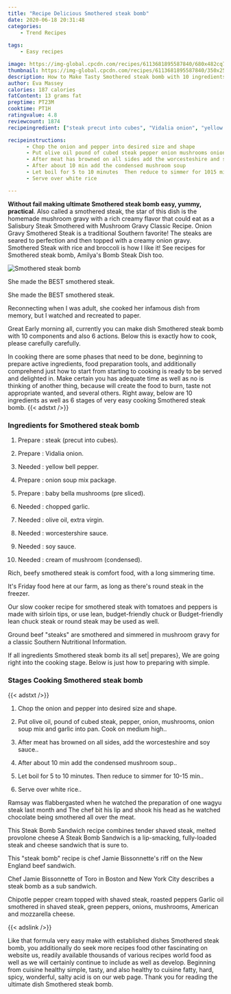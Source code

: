 ```yaml
---
title: "Recipe Delicious Smothered steak bomb"
date: 2020-06-18 20:31:48
categories:
    - Trend Recipes
    
tags:
    - Easy recipes

image: https://img-global.cpcdn.com/recipes/6113681895587840/680x482cq70/smothered-steak-bomb-recipe-main-photo.jpg
thumbnail: https://img-global.cpcdn.com/recipes/6113681895587840/350x250cq70/smothered-steak-bomb-recipe-main-photo.jpg
description: How to Make Tasty Smothered steak bomb with 10 ingredients and 6 stages of easy cooking.
author: Eva Massey
calories: 187 calories
fatContent: 13 grams fat
preptime: PT23M
cooktime: PT1H
ratingvalue: 4.8
reviewcount: 1874
recipeingredient: ["steak precut into cubes", "Vidalia onion", "yellow bell pepper", "onion soup mix package", "baby bella mushrooms pre sliced", "chopped garlic", "olive oil extra virgin", "worcestershire sauce", "soy sauce", "cream of mushroom condensed"]

recipeinstructions: 
      - Chop the onion and pepper into desired size and shape 
      - Put olive oil pound of cubed steak pepper onion mushrooms onion soup mix and garlic into pan  Cook on medium high 
      - After meat has browned on all sides add the worcesteshire and soy sauce 
      - After about 10 min add the condensed mushroom soup 
      - Let boil for 5 to 10 minutes  Then reduce to simmer for 1015 min 
      - Serve over white rice

---
```




**Without fail making ultimate Smothered steak bomb easy, yummy, practical**. Also called a smothered steak, the star of this dish is the homemade mushroom gravy with a rich creamy flavor that could eat as a Salisbury Steak Smothered with Mushroom Gravy Classic Recipe. Onion Gravy Smothered Steak is a traditional Southern favorite! The steaks are seared to perfection and then topped with a creamy onion gravy. Smothered Steak with rice and broccoli is how I like it! See recipes for Smothered steak bomb, Amilya&#39;s Bomb Steak Dish too.


![Smothered steak bomb](https://img-global.cpcdn.com/recipes/6113681895587840/680x482cq70/smothered-steak-bomb-recipe-main-photo.jpg "Smothered steak bomb")



She made the BEST smothered steak.

She made the BEST smothered steak.

Reconnecting when I was adult, she cooked her infamous dish from memory, but I watched and recreated to paper.


Great Early morning all, currently you can make dish Smothered steak bomb with 10 components and also 6 actions. Below this is exactly how to cook, please carefully carefully.

In cooking there are some phases that need to be done, beginning to prepare active ingredients, food preparation tools, and additionally comprehend just how to start from starting to cooking is ready to be served and delighted in. Make certain you has adequate time as well as no is thinking of another thing, because will create the food to burn, taste not appropriate wanted, and several others. Right away, below are 10 ingredients as well as 6 stages of very easy cooking Smothered steak bomb.
{{< adstxt />}}

### Ingredients for Smothered steak bomb


1. Prepare  : steak (precut into cubes).

1. Prepare  : Vidalia onion.

1. Needed  : yellow bell pepper.

1. Prepare  : onion soup mix package.

1. Prepare  : baby bella mushrooms (pre sliced).

1. Needed  : chopped garlic.

1. Needed  : olive oil, extra virgin.

1. Needed  : worcestershire sauce.

1. Needed  : soy sauce.

1. Needed  : cream of mushroom (condensed).


Rich, beefy smothered steak is comfort food, with a long simmering time.

It&#39;s Friday food here at our farm, as long as there&#39;s round steak in the freezer.

Our slow cooker recipe for smothered steak with tomatoes and peppers is made with sirloin tips, or use lean, budget-friendly chuck or Budget-friendly lean chuck steak or round steak may be used as well.

Ground beef &#34;steaks&#34; are smothered and simmered in mushroom gravy for a classic Southern Nutritional Information.


If all ingredients Smothered steak bomb its all set| prepares}, We are going right into the cooking stage. Below is just how to preparing with simple.

### Stages Cooking Smothered steak bomb

{{< adstxt />}}


1. Chop the onion and pepper into desired size and shape.



1. Put olive oil, pound of cubed steak, pepper, onion, mushrooms, onion soup mix and garlic into pan.  Cook on medium high..



1. After meat has browned on all sides, add the worcesteshire and soy sauce..



1. After about 10 min add the condensed mushroom soup..



1. Let boil for 5 to 10 minutes.  Then reduce to simmer for 10-15 min..



1. Serve over white rice..




Ramsay was flabbergasted when he watched the preparation of one wagyu steak last month and The chef bit his lip and shook his head as he watched chocolate being smothered all over the meat.

This Steak Bomb Sandwich recipe combines tender shaved steak, melted provolone cheese A Steak Bomb Sandwich is a lip-smacking, fully-loaded steak and cheese sandwich that is sure to.

This &#34;steak bomb&#34; recipe is chef Jamie Bissonnette&#39;s riff on the New England beef sandwich.

Chef Jamie Bissonnette of Toro in Boston and New York City describes a steak bomb as a sub sandwich.

Chipotle pepper cream topped with shaved steak, roasted peppers Garlic oil smothered in shaved steak, green peppers, onions, mushrooms, American and mozzarella cheese.


{{< adslink />}}

Like that formula very easy make with established dishes Smothered steak bomb, you additionally do seek more recipes food other fascinating on website us, readily available thousands of various recipes world food as well as we will certainly continue to include as well as develop. Beginning from cuisine healthy simple, tasty, and also healthy to cuisine fatty, hard, spicy, wonderful, salty acid is on our web page. Thank you for reading the ultimate dish Smothered steak bomb.
